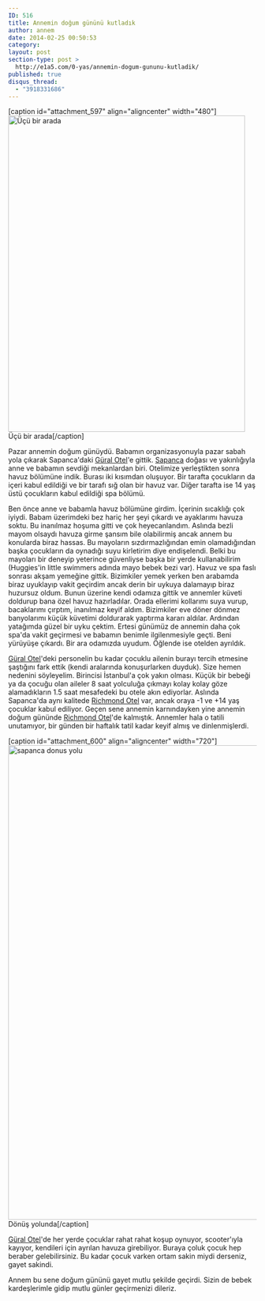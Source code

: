 ```yaml
---
ID: 516
title: Annemin doğum gününü kutladık
author: annem
date: 2014-02-25 00:50:53
category:
layout: post
section-type: post >
  http://e1a5.com/0-yas/annemin-dogum-gununu-kutladik/
published: true
disqus_thread:
  - "3918331686"
---
```

[caption id="attachment_597" align="aligncenter" width="480"]<a href="http://e1a5.com/wp-content/uploads/2014/02/annemin-dogum-gunu.jpg"><img class=" wp-image-597 size-full" title="Üçü bir arada" src="http://e1a5.com/wp-content/uploads/2014/02/annemin-dogum-gunu.jpg" alt="Üçü bir arada" width="480" height="640" /></a> Üçü bir arada[/caption]

Pazar annemin doğum günüydü. Babamın organizasyonuyla pazar sabah yola çıkarak Sapanca'daki <a href="http://www.booking.com/hotel/tr/gural-sapanca-wellness-park.html?aid=383020">Güral Otel</a>'e gittik. <a href="http://www.booking.com/searchresults.html?city=-769098;aid=383020">Sapanca</a> doğası ve yakınlığıyla anne ve babamın sevdiği mekanlardan biri. Otelimize yerleştikten sonra havuz bölümüne indik. Burası iki kısımdan oluşuyor. Bir tarafta çocukların da içeri kabul edildiği ve bir tarafı sığ olan bir havuz var. Diğer tarafta ise 14 yaş üstü çocukların kabul edildiği spa bölümü.

Ben önce anne ve babamla havuz bölümüne girdim. İçerinin sıcaklığı çok iyiydi. Babam üzerimdeki bez hariç her şeyi çıkardı ve ayaklarımı havuza soktu. Bu inanılmaz hoşuma gitti ve çok heyecanlandım. Aslında bezli mayom olsaydı havuza girme şansım bile olabilirmiş ancak annem bu konularda biraz hassas. Bu mayoların sızdırmazlığından emin olamadığından başka çocukların da oynadığı suyu kirletirim diye endişelendi. Belki bu mayoları bir deneyip yeterince güvenliyse başka bir yerde kullanabilirim (Huggies'in little swimmers adında mayo bebek bezi var). Havuz ve spa faslı sonrası akşam yemeğine gittik. Bizimkiler yemek yerken ben arabamda biraz uyuklayıp vakit geçirdim ancak derin bir uykuya dalamayıp biraz huzursuz oldum. Bunun üzerine kendi odamıza gittik ve annemler küveti doldurup bana özel havuz hazırladılar. Orada ellerimi kollarımı suya vurup, bacaklarımı çırptım, inanılmaz keyif aldım. Bizimkiler eve döner dönmez banyolarımı küçük küvetimi doldurarak yaptırma kararı aldılar. Ardından yatağımda güzel bir uyku çektim. Ertesi günümüz de annemin daha çok spa'da vakit geçirmesi ve babamın benimle ilgilenmesiyle geçti. Beni yürüyüşe çıkardı. Bir ara odamızda uyudum. Öğlende ise otelden ayrıldık.

<a href="http://www.booking.com/hotel/tr/gural-sapanca-wellness-park.html?aid=383020">Güral Otel</a>'deki personelin bu kadar çocuklu ailenin burayı tercih etmesine şaştığını fark ettik (kendi aralarında konuşurlarken duyduk). Size hemen nedenini söyleyelim. Birincisi İstanbul'a çok yakın olması. Küçük bir bebeği ya da çocuğu olan aileler 8 saat yolculuğa çıkmayı kolay kolay göze alamadıkların 1.5 saat mesafedeki bu otele akın ediyorlar. Aslında Sapanca'da aynı kalitede <a href="http://www.booking.com/hotel/tr/richmond-nua-wellness-spa.html?aid=383020">Richmond Otel</a> var, ancak oraya -1 ve +14 yaş çocuklar kabul ediliyor. Geçen sene annemin karnındayken yine annemin doğum gününde <a href="http://www.booking.com/hotel/tr/richmond-nua-wellness-spa.html?aid=383020">Richmond Otel</a>'de kalmıştık. Annemler hala o tatili unutamıyor, bir günden bir haftalık tatil kadar keyif almış ve dinlenmişlerdi.

[caption id="attachment_600" align="aligncenter" width="720"]<a href="http://e1a5.com/wp-content/uploads/2014/02/sapanca-donus-yolu.jpg"><img class="wp-image-600 size-large" src="http://e1a5.com/wp-content/uploads/2014/02/sapanca-donus-yolu-768x1024.jpg" alt="sapanca donus yolu" width="720" height="960" /></a> Dönüş yolunda[/caption]

<a href="http://www.booking.com/hotel/tr/gural-sapanca-wellness-park.html?aid=383020">Güral Otel</a>'de her yerde çocuklar rahat rahat koşup oynuyor, scooter'ıyla kayıyor, kendileri için ayrılan havuza girebiliyor. Buraya çoluk çocuk hep beraber gelebilirsiniz. Bu kadar çocuk varken ortam sakin miydi derseniz, gayet sakindi.

Annem bu sene doğum gününü gayet mutlu şekilde geçirdi. Sizin de bebek kardeşlerimle gidip mutlu günler geçirmenizi dileriz.
